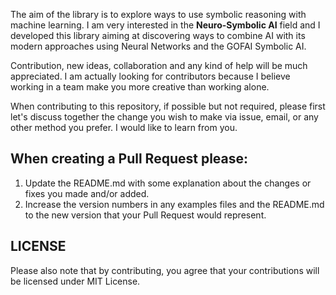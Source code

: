 The aim of the library is to explore ways to use symbolic reasoning with machine learning.
I am very interested in the **Neuro-Symbolic AI** field and I developed this library aiming at discovering ways to
combine AI with its modern approaches using Neural Networks and the GOFAI Symbolic AI. 

Contribution, new ideas, collaboration and any kind of help will be much appreciated. 
I am actually looking for contributors because I believe working in a team make you more creative than working alone.

When contributing to this repository, if possible but not required, please first let's discuss together the change you wish to make 
via issue, email, or any other method you prefer. I would like to learn from you. 

## When creating a Pull Request please:

1. Update the README.md with some explanation about the changes or fixes you made and/or added.
2. Increase the version numbers in any examples files and the README.md to the new version that your
   Pull Request would represent.

## LICENSE
Please also note that by contributing, you agree that your contributions will be licensed under MIT License.
